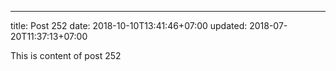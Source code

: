 ---
title: Post 252
date: 2018-10-10T13:41:46+07:00
updated: 2018-07-20T11:37:13+07:00

This is content of post 252
